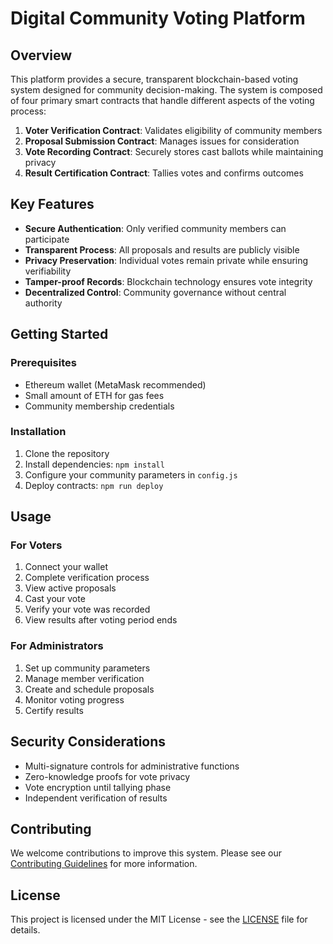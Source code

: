 # Digital Community Voting Platform

## Overview

This platform provides a secure, transparent blockchain-based voting system designed for community decision-making. The system is composed of four primary smart contracts that handle different aspects of the voting process:

1. **Voter Verification Contract**: Validates eligibility of community members
2. **Proposal Submission Contract**: Manages issues for consideration
3. **Vote Recording Contract**: Securely stores cast ballots while maintaining privacy
4. **Result Certification Contract**: Tallies votes and confirms outcomes

## Key Features

- **Secure Authentication**: Only verified community members can participate
- **Transparent Process**: All proposals and results are publicly visible
- **Privacy Preservation**: Individual votes remain private while ensuring verifiability
- **Tamper-proof Records**: Blockchain technology ensures vote integrity
- **Decentralized Control**: Community governance without central authority

## Getting Started

### Prerequisites

- Ethereum wallet (MetaMask recommended)
- Small amount of ETH for gas fees
- Community membership credentials

### Installation

1. Clone the repository
2. Install dependencies: `npm install`
3. Configure your community parameters in `config.js`
4. Deploy contracts: `npm run deploy`

## Usage

### For Voters

1. Connect your wallet
2. Complete verification process
3. View active proposals
4. Cast your vote
5. Verify your vote was recorded
6. View results after voting period ends

### For Administrators

1. Set up community parameters
2. Manage member verification
3. Create and schedule proposals
4. Monitor voting progress
5. Certify results

## Security Considerations

- Multi-signature controls for administrative functions
- Zero-knowledge proofs for vote privacy
- Vote encryption until tallying phase
- Independent verification of results

## Contributing

We welcome contributions to improve this system. Please see our [Contributing Guidelines](CONTRIBUTING.md) for more information.

## License

This project is licensed under the MIT License - see the [LICENSE](LICENSE) file for details.
